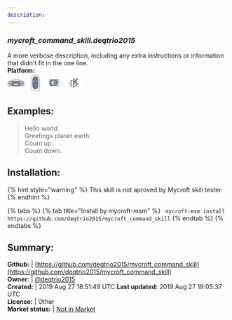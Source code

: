 ```yaml
---
description: 
---
```


### _mycroft_command_skill.deqtrio2015_  
A more verbose description, including any extra instructions or
information that didn't fit in the one line.  
**Platform:**  
 ![Mark I](../.gitbook/assets/mark-1-icon.png)  ![Mark II](../.gitbook/assets/mark-2-icon.png)  ![Picroft](../.gitbook/assets/picroft-icon.png)  ![plasmoid](../.gitbook/assets/kde.png)   
## Examples:  
> Hello world.  
> Greetings planet earth.  
> Count up.  
> Count down.  
  
## Installation:  
{% hint style="warning" %}
This skill is not aproved by Mycroft skill tester.
{% endhint %}
    
{% tabs %}
{% tab title="Install by mycroft-msm" %}
``` mycroft-msm install https://github.com/deqtrio2015/mycroft_command_skill```
{% endtab %}
  {% endtabs %}
    
## Summary:  
**Github:** | [https://github.com/deqtrio2015/mycroft_command_skill](https://github.com/deqtrio2015/mycroft_command_skill)  
**Owner:** | [@deqtrio2015](https://github.com/deqtrio2015)  
**Created:** | 2019 Aug 27 18:51:49 UTC  **Last updated:** 2019 Aug 27 19:05:37 UTC  
**License:** | Other  
**Market status:** | [Not in Market](https://market.mycroft.ai/skill/)  
